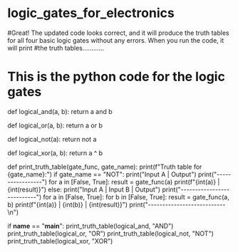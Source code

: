 # logic_gates_for_electronics
#Great! The updated code looks correct, and it will produce the truth tables for all four basic logic gates without any errors. When you run the code, it will print #the truth tables............

# This is the python code for the logic gates
def logical_and(a, b):
    return a and b

def logical_or(a, b):
    return a or b

def logical_not(a):
    return not a

def logical_xor(a, b):
    return a ^ b

def print_truth_table(gate_func, gate_name):
    print(f"Truth table for {gate_name}:")
    if gate_name == "NOT":
        print("Input A | Output")
        print("-----------------")
        for a in [False, True]:
            result = gate_func(a)
            print(f"{int(a)}       | {int(result)}")
    else:
        print("Input A | Input B | Output")
        print("---------------------------")
        for a in [False, True]:
            for b in [False, True]:
                result = gate_func(a, b)
                print(f"{int(a)}       | {int(b)}       | {int(result)}")
    print("---------------------------\n")

if __name__ == "__main__":
    print_truth_table(logical_and, "AND")
    print_truth_table(logical_or, "OR")
    print_truth_table(logical_not, "NOT")
    print_truth_table(logical_xor, "XOR")
